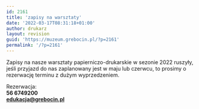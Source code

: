 ```yaml
---
id: 2161
title: 'zapisy na warsztaty'
date: '2022-03-17T08:31:18+01:00'
author: drukarz
layout: revision
guid: 'https://muzeum.grebocin.pl/?p=2161'
permalink: '/?p=2161'
---
```


<span class="d2edcug0 hpfvmrgz qv66sw1b c1et5uql oi732d6d ik7dh3pa ht8s03o8 a8c37x1j fe6kdd0r mau55g9w c8b282yb keod5gw0 nxhoafnm aigsh9s9 d3f4x2em iv3no6db jq4qci2q a3bd9o3v b1v8xokw oo9gr5id" dir="auto">Zapisy na nasze warsztaty papierniczo-drukarskie w sezonie 2022 ruszyły, jeśli przyjazd do nas zaplanowany jest w maju lub czerwcu, to prosimy o rezerwację terminu z dużym wyprzedzeniem.</span>

Rezerwacja:  
**56 6749200**  
**edukacja@grebocin.pl**